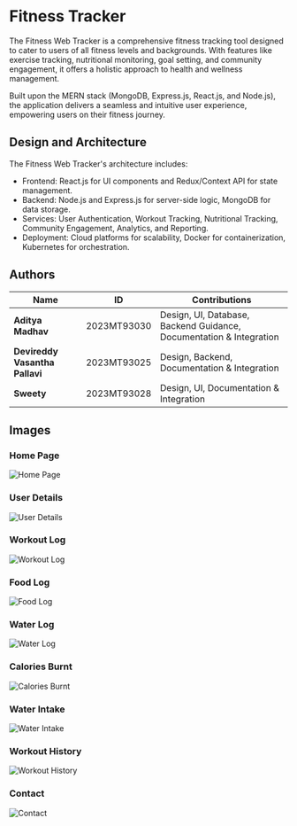 # Fitness Tracker

The Fitness Web Tracker is a comprehensive fitness tracking tool designed to cater to users of all fitness levels and backgrounds. With features like exercise tracking, nutritional monitoring, goal setting, and community engagement, it offers a holistic approach to health and wellness management.

Built upon the MERN stack (MongoDB, Express.js, React.js, and Node.js), the application delivers a seamless and intuitive user experience, empowering users on their fitness journey.


## Design and Architecture
The Fitness Web Tracker's architecture includes:

- Frontend: React.js for UI components and Redux/Context API for state management.
- Backend: Node.js and Express.js for server-side logic, MongoDB for data storage.
- Services: User Authentication, Workout Tracking, Nutritional Tracking, Community Engagement, Analytics, and Reporting.
- Deployment: Cloud platforms for scalability, Docker for containerization, Kubernetes for orchestration. 


## Authors

| Name                             | ID           | Contributions                                                        |
|----------------------------------|--------------|----------------------------------------------------------------------|
| **Aditya Madhav**                | 2023MT93030  | Design, UI, Database, Backend Guidance, Documentation & Integration  |
| **Devireddy Vasantha Pallavi**   | 2023MT93025  | Design, Backend, Documentation & Integration                         |
| **Sweety**                       | 2023MT93028  | Design, UI, Documentation & Integration                              |



## Images

### Home Page
![Home Page](images/HomePage.png)

### User Details
![User Details](images/UserDetails.png)

### Workout Log
![Workout Log](images/WorkoutLog.png)

### Food Log
![Food Log](images/FoodLog.png)

### Water Log
![Water Log](images/WaterLog.png)

### Calories Burnt
![Calories Burnt](images/CaloriesBurnt.png)

### Water Intake
![Water Intake](images/WaterIntake.png)

### Workout History
![Workout History](images/WorkoutHistory.png)

### Contact
![Contact](images/Contact.png)

